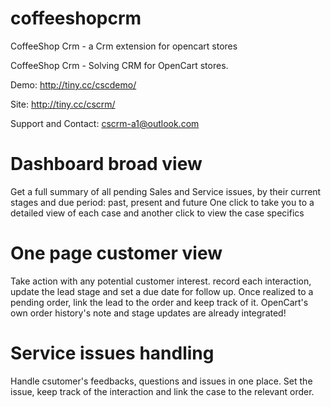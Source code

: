 # coffeeshopcrm
CoffeeShop Crm - a Crm extension for opencart stores


CoffeeShop Crm - Solving CRM for OpenCart stores.

Demo:
http://tiny.cc/cscdemo/

Site:
http://tiny.cc/cscrm/

Support and Contact:
cscrm-a1@outlook.com

# Dashboard broad view
Get a full summary of all pending Sales and Service issues, by their current stages and due period: past, present and future One click to take you to a detailed view of each case and another click to view the case specifics

# One page customer view
Take action with any potential customer interest. record each interaction, update the lead stage and set a due date for follow up. Once realized to a pending order, link the lead to the order and keep track of it. OpenCart's own order history's note and stage updates are already integrated!

# Service issues handling
Handle csutomer's feedbacks, questions and issues in one place. Set the issue, keep track of the interaction and link the case to the relevant order.
